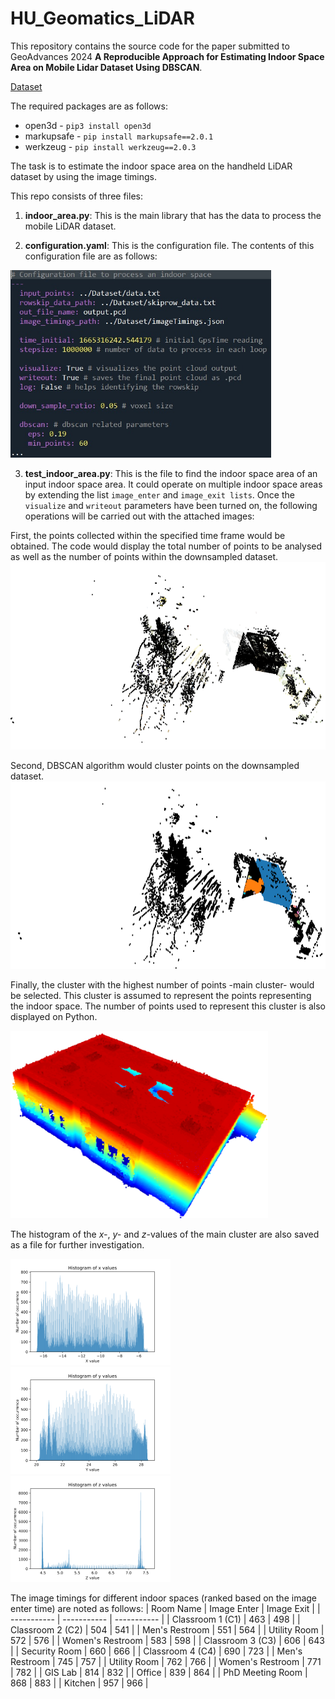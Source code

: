 # HU_Geomatics_LiDAR

This repository contains the source code for the paper submitted to GeoAdvances 2024 **A Reproducible Approach for Estimating Indoor Space Area on Mobile Lidar Dataset Using DBSCAN**.

[Dataset](https://figshare.com/articles/dataset/Hacettepe_University_Department_of_Geomatics_Engineering_LiDAR_Scan/24866175/1)

The required packages are as follows:
* open3d - `pip3 install open3d`
* markupsafe - `pip install markupsafe==2.0.1`
* werkzeug - `pip install werkzeug==2.0.3`

The task is to estimate the indoor space area on the handheld LiDAR dataset by using the image timings.

This repo consists of three files:
1. **indoor_area.py**: This is the main library that has the data to process the mobile LiDAR dataset.

2. **configuration.yaml**: This is the configuration file. The contents of this configuration file are as follows:
<img src="/img/conf.jpg" alt="Configuration File" style="height: 300px"/>

3. **test_indoor_area.py**: This is the file to find the indoor space area of an input indoor space area. It could operate on multiple indoor space areas by extending the list `image_enter` and `image_exit lists`. Once the `visualize` and `writeout` parameters have been turned on, the following operations will be carried out with the attached images:

First, the points collected within the specified time frame would be obtained. The code would display the total number of points to be analysed as well as the number of points within  the downsampled dataset.
<img src="/img/all_points_room.png" alt="All points" style="height: 300px"/>

Second, DBSCAN algorithm would cluster points on the downsampled dataset.
<img src="/img/dbscan_clusters.png" alt="Clustered points" style="height: 300px"/>

Finally, the cluster with the highest number of points -main cluster- would be selected. This cluster is assumed to represent the points representing the indoor space. The number of points used to represent this cluster is also displayed on Python.

<img src="/img/main_cluster.png" alt="Indoor space points" style="height: 300px"/>

The histogram of the *x-*, *y-* and *z*-values of the main cluster are also saved as a file for further investigation.

<p float="left">
  <img src="/img/x_values.svg" width="256" />
  <img src="/img/y_values.svg" width="256" />
  <img src="/img/z_values.svg" width="256" />
</p>

The image timings for different indoor spaces (ranked based on the image enter time) are noted as follows:
| Room Name      | Image Enter      | Image Exit |
| ----------- | ----------- | ----------- |
| Classroom 1 (C1) | 463 | 498       |
| Classroom 2 (C2) | 504 | 541       |
| Men's Restroom | 551 | 564       |
| Utility Room | 572 | 576       |
| Women's Restroom | 583 | 598       |
| Classroom 3 (C3) | 606 | 643       |
| Security Room | 660 | 666       |
| Classroom 4 (C4) | 690 | 723       |
| Men's Restroom | 745 | 757       |
| Utility Room | 762 | 766       |
| Women's Restroom | 771 | 782       |
| GIS Lab | 814 | 832       |
| Office  | 839 | 864       |
| PhD Meeting Room | 868 | 883       |
| Kitchen | 957 | 966       |
